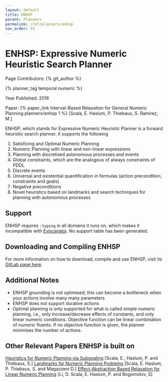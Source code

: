 ```yaml
---
layout: default
title: ENHSP
parent: Planners
permalink: /ref/planners/enhsp
nav_order: 33
---
```

# ENHSP: Expressive Numeric Heuristic Search Planner

Page Contributors: {% git_author %}

{% planner_tag temporal numeric %}

Year Published: 2016

Paper: {% paper_link Interval-Based Relaxation for General Numeric Planning planners/enhsp 1 %} [Scala, E. Haslum, P. Thiebaux, S. Ramirez, M.]

ENHSP, which stands for Expressive Numeric Heuristic Planner is a forward heuristic search planner. It supports the following 

1. Satisficing and Optimal Numeric Planning
2. Numeric Planning with linear and non-linear expressions
3. Planning with discretised autonomous processes and events
4. Global constraints, which are the analogous of always constraints of PDDL
5. Discrete events
6. Universal and existential quantification in formulas (action precondition, constraints and goals)
7. Negative preconditions
8. Novel heuristics based on landmarks and search techniques for planning with autonomous processes

## Support
ENHSP requires `:typing` in all domains it runs on, which makes it incompatible with [Eviscerator](https://www.github.com/nergmada/eviscerator). No support table has been generated. 

## Downloading and Compiling ENHSP
For more information on how to download, compile and use ENHSP, visit its [GitLab page here](https://gitlab.com/enricos83/ENHSP-Public). 

## Additional Notes
- ENHSP grounding is not optimised; this can become a bottleneck when your actions involve many many parameters
- ENHSP does not support durative actions
- Optimal planning is only supported for what is called simple numeric planning, i.e., only increase/decrease effects of constants, and only linear numeric conditions. Objective function can be linear combination of numeric fluents. If no objective function is given, the planner minimises the number of actions.

## Other Relevant Papers ENHSP is built on
[Heuristics for Numeric Planning via Subgoaling](https://www.ijcai.org/Proceedings/16/Papers/457.pdf) [Scala, E., Haslum, P. and Thiébaux, S.]
[Landmarks for Numeric Planning Problems](https://www.ijcai.org/Proceedings/2017/0612.pdf) [Scala, E. Haslum, P. Thiebaux, S. and Magazzeni D.]
[Effect-Abstraction Based Relaxation for Linear Numeric Planning](https://www.ijcai.org/Proceedings/2018/0665.pdf) [Li, D. Scala, E. Haslum, P. and Bogomolov, S]